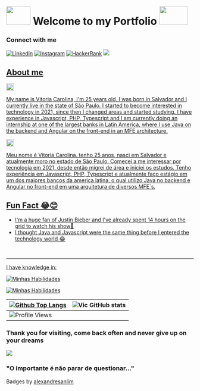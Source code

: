 <h1 display="flex" align-items="center"> 
  <img src="https://64.media.tumblr.com/tumblr_looucphObj1qfw3mwo1_500.gifv" width="65px" height="50px">  
    Welcome to my Portfolio
  <img src="https://64.media.tumblr.com/tumblr_looucphObj1qfw3mwo1_500.gifv" width="75px" height="50px"> 

</h1>

### Connect with me
[![Linkedin](	https://img.shields.io/badge/LinkedIn-0077B5?style=for-the-badge&logo=linkedin&logoColor=white)](https://www.linkedin.com/in/vitoria-carolina-7440611b3/)
[![Instagram](https://img.shields.io/badge/Instagram-E4405F?style=for-the-badge&logo=instagram&logoColor=white)](https://www.instagram.com/vitoriadeveloper/)
[![HackerRank](https://img.shields.io/badge/-Hackerrank-2EC866?style=for-the-badge&logo=HackerRank&logoColor=white)](https://www.hackerrank.com/profile/vitoriacarolina1)
<a href = "mailto:vitoriacarolinadantas@gmail.com"><img src="https://img.shields.io/badge/Gmail-D14836?style=for-the-badge&logo=gmail&logoColor=white" target="_blank"/>
 ##  About me

  <img src= "https://images.emojiterra.com/google/noto-emoji/unicode-15/color/svg/1f1fa-1f1f8.svg" width="20px" height="20px"/>


My name is Vitoria Carolina, I'm 25 years old, I was born in Salvador and I currently live in the state of São Paulo. I started to become interested in technology in 2021, since then I changed areas and started studying. I have experience in Javascript, PHP, Typescript and I am currently doing an internship at one of the largest banks in Latin America, where I use Java on the backend and Angular on the front-end in an MFE architecture.

  <img src= "https://images.emojiterra.com/google/noto-emoji/unicode-15/color/svg/1f1e7-1f1f7.svg" width="20px" height="20px"/>


 Meu nome é Vitoria Carolina, tenho 25 anos,  nasci em Salvador e atualmente moro no estado de São Paulo. Comecei a me interessar por tecnologia em 2021, desde então migrei de área e iniciei os estudos. Tenho experiência em Javascript, PHP, Typescript e atualmente faço estágio em um dos maiores bancos da america latina, o qual utilizo Java no backend e Angular no front-end em uma arquitetura de diversos MFE´s.

<h2>Fun Fact 😂😊</h2> 
<ul>
  <li>I'm a huge fan of Justin Bieber and I've already spent 14 hours on the grid to watch his show🥵</li>
  <li>I thought Java and Javascript were the same thing before I entered the technology world 😂</li>
</ul>
<br>

---

<p>I have knowledge in: </p>
<div align="left">

[![Minhas Habilidades](https://skillicons.dev/icons?i=html,css,js,nodejs,react,git,figma,vscode,nextjs,jest,angular,typescript
)](https://skillicons.dev)

  </div>
<div align="left">

[![Minhas Habilidades](https://skillicons.dev/icons?i=mysql,java,express,maven,nestjs,postgres,prisma,aws,scss,styledcomponents,tailwind,redux
)](https://skillicons.dev)

  </div>




| [![Github Top Langs](https://github-readme-stats.vercel.app/api/top-langs/?username=vitoriadeveloper&layout=compact&theme=dracula&hide_border=True&line_height=20&PAT_1)](https://github.com/anuraghazra/github-readme-stats) | ![Vic GitHub stats](https://github-readme-stats.vercel.app/api?username=vitoriadeveloper&show_icons=true&theme=dracula)
| ----------- | ----------- |
| ![Profile Views](https://komarev.com/ghpvc/?username=vitoriadeveloper&style=for-the-badge&color=037B7B) |

### Thank you for visiting, come back often and never give up on your dreams


<img src="https://media3.giphy.com/media/huFnhMUn5fT7m07rKr/giphy.gif?cid=ecf05e471336nq2lgf9v8339aoi2k9msxlaib6b419nu5y90&ep=v1_gifs_search&rid=giphy.gif&ct=g"/>






### "O importante é não parar de questionar..."

 Badges by [alexandresanlim](https://github.com/alexandresanlim/Badges4-README.md-Profile#-database- "Click Me")






